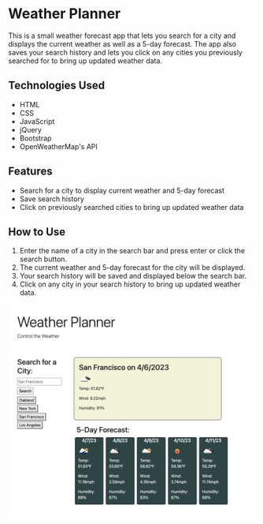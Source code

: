 # Weather Planner

This is a small weather forecast app that lets you search for a city and displays the current weather as well as a 5-day forecast. The app also saves your search history and lets you click on any cities you previously searched for to bring up updated weather data.

## Technologies Used

- HTML
- CSS
- JavaScript
- jQuery
- Bootstrap
- OpenWeatherMap's API

## Features

- Search for a city to display current weather and 5-day forecast
- Save search history
- Click on previously searched cities to bring up updated weather data

## How to Use

1. Enter the name of a city in the search bar and press enter or click the search button.
2. The current weather and 5-day forecast for the city will be displayed.
3. Your search history will be saved and displayed below the search bar.
4. Click on any city in your search history to bring up updated weather data.

![App Screenshot](./assets/images/screenshot.png)